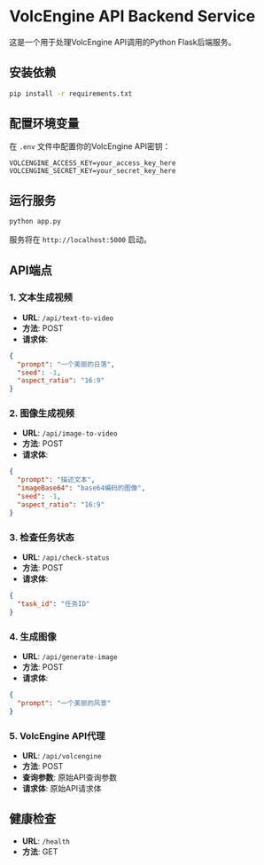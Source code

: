 # VolcEngine API Backend Service

这是一个用于处理VolcEngine API调用的Python Flask后端服务。

## 安装依赖

```bash
pip install -r requirements.txt
```

## 配置环境变量

在 `.env` 文件中配置你的VolcEngine API密钥：

```
VOLCENGINE_ACCESS_KEY=your_access_key_here
VOLCENGINE_SECRET_KEY=your_secret_key_here
```

## 运行服务

```bash
python app.py
```

服务将在 `http://localhost:5000` 启动。

## API端点

### 1. 文本生成视频
- **URL**: `/api/text-to-video`
- **方法**: POST
- **请求体**:
```json
{
  "prompt": "一个美丽的日落",
  "seed": -1,
  "aspect_ratio": "16:9"
}
```

### 2. 图像生成视频
- **URL**: `/api/image-to-video`
- **方法**: POST
- **请求体**:
```json
{
  "prompt": "描述文本",
  "imageBase64": "base64编码的图像",
  "seed": -1,
  "aspect_ratio": "16:9"
}
```

### 3. 检查任务状态
- **URL**: `/api/check-status`
- **方法**: POST
- **请求体**:
```json
{
  "task_id": "任务ID"
}
```

### 4. 生成图像
- **URL**: `/api/generate-image`
- **方法**: POST
- **请求体**:
```json
{
  "prompt": "一个美丽的风景"
}
```

### 5. VolcEngine API代理
- **URL**: `/api/volcengine`
- **方法**: POST
- **查询参数**: 原始API查询参数
- **请求体**: 原始API请求体

## 健康检查
- **URL**: `/health`
- **方法**: GET
